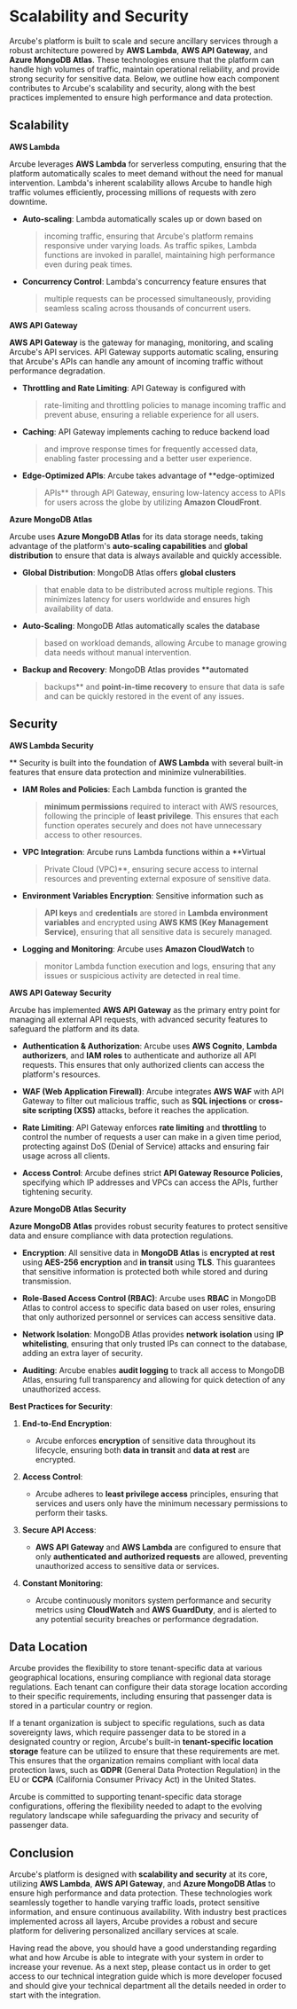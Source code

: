 # Scalability and Security

Arcube's platform is built to scale and secure ancillary services
through a robust architecture powered by **AWS Lambda**, **AWS API
Gateway**, and **Azure MongoDB Atlas**. These technologies ensure that
the platform can handle high volumes of traffic, maintain operational
reliability, and provide strong security for sensitive data. Below, we
outline how each component contributes to Arcube's scalability and
security, along with the best practices implemented to ensure high
performance and data protection.

## Scalability

**AWS Lambda**

Arcube leverages **AWS Lambda** for serverless computing, ensuring
that the platform automatically scales to meet demand without the need
for manual intervention. Lambda's inherent scalability allows Arcube to
handle high traffic volumes efficiently, processing millions of requests
with zero downtime.

-   **Auto-scaling**: Lambda automatically scales up or down based on
    > incoming traffic, ensuring that Arcube's platform remains
    > responsive under varying loads. As traffic spikes, Lambda
    > functions are invoked in parallel, maintaining high performance
    > even during peak times.

-   **Concurrency Control**: Lambda's concurrency feature ensures that
    > multiple requests can be processed simultaneously, providing
    > seamless scaling across thousands of concurrent users.

**AWS API Gateway**

**AWS API Gateway** is the gateway for managing, monitoring, and
scaling Arcube's API services. API Gateway supports automatic scaling,
ensuring that Arcube's APIs can handle any amount of incoming traffic
without performance degradation.

-   **Throttling and Rate Limiting**: API Gateway is configured with
    > rate-limiting and throttling policies to manage incoming traffic
    > and prevent abuse, ensuring a reliable experience for all users.

-   **Caching**: API Gateway implements caching to reduce backend load
    > and improve response times for frequently accessed data, enabling
    > faster processing and a better user experience.

-   **Edge-Optimized APIs**: Arcube takes advantage of **edge-optimized
    > APIs** through API Gateway, ensuring low-latency access to APIs
    > for users across the globe by utilizing **Amazon CloudFront**.

**Azure MongoDB Atlas**

Arcube uses **Azure MongoDB Atlas** for its data storage needs,
taking advantage of the platform's **auto-scaling capabilities** and
**global distribution** to ensure that data is always available and
quickly accessible.

-   **Global Distribution**: MongoDB Atlas offers **global clusters**
    > that enable data to be distributed across multiple regions. This
    > minimizes latency for users worldwide and ensures high
    > availability of data.

-   **Auto-Scaling**: MongoDB Atlas automatically scales the database
    > based on workload demands, allowing Arcube to manage growing data
    > needs without manual intervention.

-   **Backup and Recovery**: MongoDB Atlas provides **automated
    > backups** and **point-in-time recovery** to ensure that data is
    > safe and can be quickly restored in the event of any issues.

## Security

**AWS Lambda Security** 

** Security is built into the foundation of **AWS Lambda** with several
built-in features that ensure data protection and minimize
vulnerabilities.

-   **IAM Roles and Policies**: Each Lambda function is granted the
    > **minimum permissions** required to interact with AWS resources,
    > following the principle of **least privilege**. This ensures that
    > each function operates securely and does not have unnecessary
    > access to other resources.

-   **VPC Integration**: Arcube runs Lambda functions within a **Virtual
    > Private Cloud (VPC)**, ensuring secure access to internal
    > resources and preventing external exposure of sensitive data.

-   **Environment Variables Encryption**: Sensitive information such as
    > **API keys** and **credentials** are stored in **Lambda
    > environment variables** and encrypted using **AWS KMS (Key
    > Management Service)**, ensuring that all sensitive data is
    > securely managed.

-   **Logging and Monitoring**: Arcube uses **Amazon CloudWatch** to
    > monitor Lambda function execution and logs, ensuring that any
    > issues or suspicious activity are detected in real time.

**AWS API Gateway Security**

Arcube has implemented **AWS API Gateway** as the primary entry point
for managing all external API requests, with advanced security features
to safeguard the platform and its data.

-   **Authentication & Authorization**: Arcube uses **AWS Cognito**, **Lambda authorizers**, and **IAM roles** to authenticate and authorize all API requests. This ensures that only authorized clients can access the platform's resources.

-   **WAF (Web Application Firewall)**: Arcube integrates **AWS WAF** with API Gateway to filter out malicious traffic, such as **SQL injections** or **cross-site scripting (XSS)** attacks, before it reaches the application.

-   **Rate Limiting**: API Gateway enforces **rate limiting** and **throttling** to control the number of requests a user can make in a given time period, protecting against DoS (Denial of Service) attacks and ensuring fair usage across all clients.

-   **Access Control**: Arcube defines strict **API Gateway Resource Policies**, specifying which IP addresses and VPCs can access the APIs, further tightening security.

**Azure MongoDB Atlas Security** 

**Azure MongoDB Atlas** provides robust security features to protect
sensitive data and ensure compliance with data protection regulations.

-   **Encryption**: All sensitive data in **MongoDB Atlas** is **encrypted at rest** using **AES-256 encryption** and **in transit** using **TLS**. This guarantees that sensitive information is protected both while stored and during transmission.

-   **Role-Based Access Control (RBAC)**: Arcube uses **RBAC** in MongoDB Atlas to control access to specific data based on user roles, ensuring that only authorized personnel or services can access sensitive data.

-   **Network Isolation**: MongoDB Atlas provides **network isolation** using **IP whitelisting**, ensuring that only trusted IPs can connect to the database, adding an extra layer of security.

-   **Auditing**: Arcube enables **audit logging** to track all access to MongoDB Atlas, ensuring full transparency and allowing for quick detection of any unauthorized access.

**Best Practices for Security**:

1.  **End-to-End Encryption**:

    -   Arcube enforces **encryption** of sensitive data throughout its lifecycle, ensuring both **data in transit** and **data at rest** are encrypted.

2.  **Access Control**:

    -   Arcube adheres to **least privilege access** principles, ensuring that services and users only have the minimum necessary permissions to perform their tasks.

3.  **Secure API Access**:

    -   **AWS API Gateway** and **AWS Lambda** are configured to ensure that only **authenticated and authorized requests** are allowed, preventing unauthorized access to sensitive data or services.

4.  **Constant Monitoring**:

    -   Arcube continuously monitors system performance and security metrics using **CloudWatch** and **AWS GuardDuty**, and is alerted to any potential security breaches or performance degradation.

## Data Location

Arcube provides the flexibility to store tenant-specific data at various
geographical locations, ensuring compliance with regional data storage
regulations. Each tenant can configure their data storage location
according to their specific requirements, including ensuring that
passenger data is stored in a particular country or region.

If a tenant organization is subject to specific regulations, such as
data sovereignty laws, which require passenger data to be stored in a
designated country or region, Arcube's built-in **tenant-specific
location storage** feature can be utilized to ensure that these
requirements are met. This ensures that the organization remains
compliant with local data protection laws, such as **GDPR** (General
Data Protection Regulation) in the EU or **CCPA** (California Consumer
Privacy Act) in the United States.

Arcube is committed to supporting tenant-specific data storage
configurations, offering the flexibility needed to adapt to the evolving
regulatory landscape while safeguarding the privacy and security of
passenger data.

## Conclusion

Arcube's platform is designed with **scalability and security** at its
core, utilizing **AWS Lambda**, **AWS API Gateway**, and **Azure MongoDB
Atlas** to ensure high performance and data protection. These
technologies work seamlessly together to handle varying traffic loads,
protect sensitive information, and ensure continuous availability. With
industry best practices implemented across all layers, Arcube provides a
robust and secure platform for delivering personalized ancillary
services at scale.

Having read the above, you should have a good understanding regarding
what and how Arcube is able to integrate with your system in order to
increase your revenue. As a next step, please contact us in order to get
access to our technical integration guide which is more developer
focused and should give your technical department all the details needed
in order to start with the integration.

